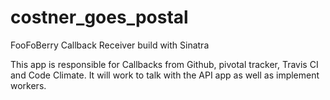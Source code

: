 costner_goes_postal
===================

FooFoBerry Callback Receiver build with Sinatra

This app is responsible for Callbacks from Github, pivotal tracker, Travis CI and Code Climate.  It will work to talk 
with the API app as well as implement workers. 
